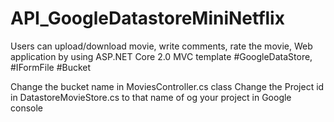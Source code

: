 # API_GoogleDatastoreMiniNetflix
Users can upload/download movie, write comments, rate the movie, Web application by using ASP.NET Core 2.0 MVC template #GoogleDataStore, #IFormFile #Bucket


Change the bucket name in MoviesController.cs class
Change the Project id in DatastoreMovieStore.cs to that name of og your project in Google console 
